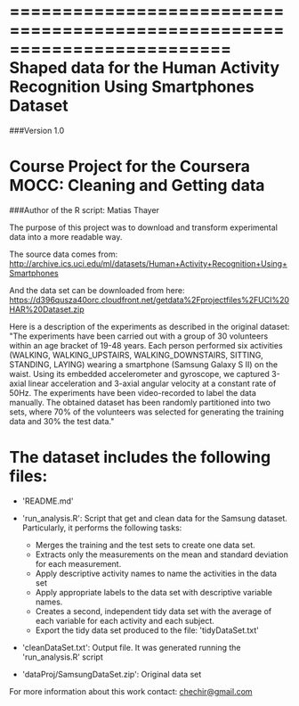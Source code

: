 
=========================================================================
Shaped data for the Human Activity Recognition Using Smartphones Dataset
=========================================================================
###Version 1.0

Course Project for the Coursera MOCC: Cleaning and Getting data 
=========================================================================
###Author of the R script: Matias Thayer

The purpose of this project was to download and transform experimental data into a more readable way. 

The source data comes from: 
http://archive.ics.uci.edu/ml/datasets/Human+Activity+Recognition+Using+Smartphones 

And the data set can be downloaded from here:
https://d396qusza40orc.cloudfront.net/getdata%2Fprojectfiles%2FUCI%20HAR%20Dataset.zip 

Here is a description of the experiments as described in the original dataset:
"The experiments have been carried out with a group of 30 volunteers within an age bracket of 19-48 years. Each person performed six activities (WALKING, WALKING_UPSTAIRS, WALKING_DOWNSTAIRS, SITTING, STANDING, LAYING) wearing a smartphone (Samsung Galaxy S II) on the waist. Using its embedded accelerometer and gyroscope, we captured 3-axial linear acceleration and 3-axial angular velocity at a constant rate of 50Hz. The experiments have been video-recorded to label the data manually. The obtained dataset has been randomly partitioned into two sets, where 70% of the volunteers was selected for generating the training data and 30% the test data."

The dataset includes the following files:
=========================================

- 'README.md'

- 'run_analysis.R': Script that get and clean data for the Samsung dataset. Particularly, it performs the following tasks:
    - Merges the training and the test sets to create one data set.
    - Extracts only the measurements on the mean and standard deviation for each measurement. 
    - Apply descriptive activity names to name the activities in the data set
    - Apply appropriate labels to the data set with descriptive variable names. 
    - Creates a second, independent tidy data set with the average of each variable for each activity and each subject.
    - Export the tidy data set produced to the file: 'tidyDataSet.txt'

- 'cleanDataSet.txt': Output file. It was generated running the 'run_analysis.R' script

- 'dataProj/SamsungDataSet.zip': Original data set



For more information about this work contact: chechir@gmail.com

